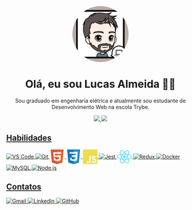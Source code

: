 <div align="center">
  <a href="http://animemood.com/">
    <img src="./imgs/Lucas-Avatar.png" alt="Avatar de Lucas Almeida" style="border-radius:100px; width:150px;" />
  </a>
  <h1>Olá, eu sou Lucas Almeida &#128075;&#127995;</h1>
  <p>Sou graduado em engenharia elétrica e atualmente sou estudante de Desenvolvimento Web na escola Trybe.</p>
</div>

<div align="center">
  <a href="https://github.com/lucas-almeida-sd">
  <img height="180em" src="https://github-readme-stats.vercel.app/api?username=lucas-almeida-sd&show_icons=true&theme=chartreuse-dark&include_all_commits=true&count_private=true"/>
  <img height="180em" src="https://github-readme-stats.vercel.app/api/top-langs/?username=lucas-almeida-sd&layout=compact&langs_count=7&theme=chartreuse-dark"/>
</div>
  
<div>
  <h2>Habilidades</h2>
  <img align="center" alt="VS Code" title="VS Code" width="40" src="https://cdn.jsdelivr.net/gh/devicons/devicon/icons/vscode/vscode-original.svg">
  <img align="center" alt="Git" title="Git" width="40" src="https://cdn.jsdelivr.net/gh/devicons/devicon/icons/git/git-original.svg">
  <img align="center" alt="HTML" title="HTML" width="40" src="https://raw.githubusercontent.com/devicons/devicon/master/icons/html5/html5-original.svg">
  <img align="center" alt="CSS" title="CSS" width="40" src="https://raw.githubusercontent.com/devicons/devicon/master/icons/css3/css3-original.svg">
  <img align="center" alt="JavaScript" title="JavaScript" width="40" src="https://raw.githubusercontent.com/devicons/devicon/master/icons/javascript/javascript-plain.svg">
  <img align="center" alt="Jest" title="Jest" width="40" src="https://cdn.jsdelivr.net/gh/devicons/devicon/icons/jest/jest-plain.svg">
  <img align="center" alt="React.js" title="React.js" width="40" src="https://raw.githubusercontent.com/devicons/devicon/master/icons/react/react-original.svg">
  <img align="center" alt="Redux" title="Redux" width="40" src="https://cdn.jsdelivr.net/gh/devicons/devicon/icons/redux/redux-original.svg">
  <img align="center" alt="Docker" title="Docker" width="40" src="https://cdn.jsdelivr.net/gh/devicons/devicon/icons/docker/docker-original.svg">
  <img align="center" alt="MySQL" title="MySQL" width="40" src="https://cdn.jsdelivr.net/gh/devicons/devicon/icons/mysql/mysql-original.svg">
  <img align="center" alt="Node.js" title="Node.js" width="40" src="https://cdn.jsdelivr.net/gh/devicons/devicon/icons/nodejs/nodejs-original.svg">
</div>
  
<div>
  <h2>Contatos</h2>
  <a href="https://www.mailto:contatolucas.almdiniz@gmail.com" target="_blank">
    <img src="https://img.shields.io/badge/Gmail-D14836?style=for-the-badge&logo=gmail&logoColor=white" alt="Gmail" />
  </a>
  <a href="https://www.linkedin.com/in/lucas-almeida-sd" target="_blank">
    <img src="https://img.shields.io/badge/LinkedIn-0077B5?style=for-the-badge&logo=linkedin&logoColor=white" alt="LinkedIn" />
  </a>
  <a href="https://github.com/Lucas-Almeida-SD" target="_blank">
    <img src=	https://img.shields.io/badge/GitHub-100000?style=for-the-badge&logo=github&logoColor=white alt="GitHub" />
  </a>
</div>
